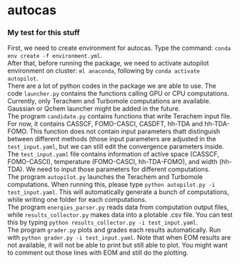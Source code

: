 # autocas
### My test for this stuff
First, we need to create environment for autocas. Type the command: `conda env create -f environment.yml`. <br />
After that, before running the package, we need to activate autopilot environment on cluster: `ml anaconda`, following by `conda activate autopilot`. <br />
There are a lot of python codes in the package we are able to use. The code `launcher.py` contains the functions calling GPU or CPU computations. Currently, only Terachem and Turbomole computations are available. Gaussian or Qchem launcher might be added in the future. <br />
The program `candidate.py` contains functions that write Terachem input file. For now, it contains CASSCF, FOMO-CASCI, CASDFT, hh-TDA and hh-TDA-FOMO. This function does not contain input parameters thatt distinguish between different methods (those input parameters are adjusted in the `test_input.yaml`, but we can still edit the convergence parameters inside. <br />
The `test_input.yaml` file contains information of active space (CASSCF, FOMO-CASCI), temperature (FOMO-CASCI, hh-TDA-FOMO), and width (hh-TDA). We need to input those parameters for different computations. <br />
The program `autopilot.py` launches the Terachem and Turbomole computations. When running this, please type `python autopilot.py -i test_input.yaml`. This will automatically generate a bunch of computations, while writing one folder for each computations. <br />
The program `energies_parser.py` reads data from computation output files, while `results_collector.py` makes data into a plotable .csv file. You can test this by typing `python results_collector.py -i test_input.yaml`. <br />
The program `grader.py` plots and grades each results automatically. Run with `python grader.py -i test_input.yaml`. Note that when EOM results are not available, it will not be able to print but still able to plot. You might want to comment out those lines with EOM and still do the plotting.
